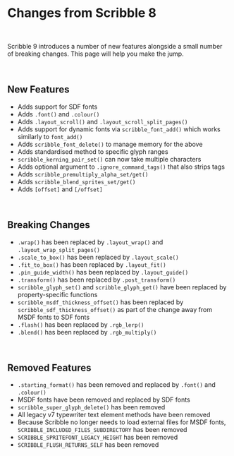 # Changes from Scribble 8

&nbsp;

Scribble 9 introduces a number of new features alongside a small number of breaking changes. This page will help you make the jump.

&nbsp;

## New Features

- Adds support for SDF fonts
- Adds `.font()` and `.colour()`
- Adds `.layout_scroll()` and `.layout_scroll_split_pages()`
- Adds support for dynamic fonts via `scribble_font_add()` which works similarly to `font_add()`
- Adds `scribble_font_delete()` to manage memory for the above
- Adds standardised method to specific glyph ranges
- `scribble_kerning_pair_set()` can now take multiple characters
- Adds optional argument to `.ignore_command_tags()` that also strips tags
- Adds `scribble_premultiply_alpha_set/get()`
- Adds `scribble_blend_sprites_set/get()`
- Adds `[offset]` and `[/offset]`

&nbsp;

## Breaking Changes

- `.wrap()` has been replaced by `.layout_wrap()` and `.layout_wrap_split_pages()`
- `.scale_to_box()` has been replaced by `.layout_scale()`
- `.fit_to_box()` has been replaced by `.layout_fit()`
- `.pin_guide_width()` has been replaced by `.layout_guide()`
- `.transform()` has been replaced by `.post_transform()`
- `scribble_glyph_set()` and `scribble_glyph_get()` have been replaced by property-specific functions
- `scribble_msdf_thickness_offset()` has been replaced by `scribble_sdf_thickness_offset()` as part of the change away from MSDF fonts to SDF fonts
- `.flash()` has been replaced by `.rgb_lerp()`
- `.blend()` has been replaced by `.rgb_multiply()`

&nbsp;

## Removed Features

- `.starting_format()` has been removed and replaced by `.font()` and `.colour()`
- MSDF fonts have been removed and replaced by SDF fonts
- `scribble_super_glyph_delete()` has been removed
- All legacy v7 typewriter text element methods have been removed
- Because Scribble no longer needs to load external files for MSDF fonts, `SCRIBBLE_INCLUDED_FILES_SUBDIRECTORY` has been removed
- `SCRIBBLE_SPRITEFONT_LEGACY_HEIGHT` has been removed
- `SCRIBBLE_FLUSH_RETURNS_SELF` has been removed